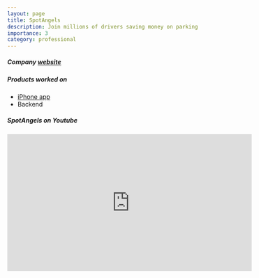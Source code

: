 ```yaml
---
layout: page
title: SpotAngels
description: Join millions of drivers saving money on parking
importance: 3
category: professional
---
```

<h5>Company <a href="https://www.spotangels.com" target="_blank">website</a></h5>
<h5>Products worked on</h5>
<div class="row">
    <ul>
        <li><a href="https://apps.apple.com/us/app/spotangels-parking-gas/id897809583" target="_blank">iPhone app</a></li>
        <li>Backend</li>
    </ul>
</div>
<h5>SpotAngels on Youtube</h5>
<iframe width="560" height="315" src="https://www.youtube.com/embed/PTGxsZR1zz4" title="YouTube video player" frameborder="0" allow="accelerometer; autoplay; clipboard-write; encrypted-media; gyroscope; picture-in-picture" allowfullscreen></iframe>